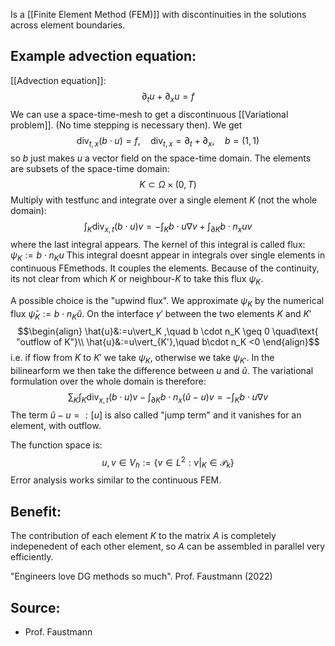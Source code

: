 Is a [[Finite Element Method (FEM)]] with discontinuities in the solutions across element boundaries.


## Example advection equation:
[[Advection equation]]:
$$\partial_t u + \partial_x u = f$$
We can use a space-time-mesh to get a discontinuous [[Variational problem]]. (No time stepping is necessary then).
We get
$$\operatorname{div}_{t,x}(b\cdot u)=f,\quad \operatorname{div}_{t,x} = \partial_t+\partial_x,\quad b = (1,1)$$
so $b$ just makes $u$ a vector field on the space-time domain. The elements are subsets of the space-time domain:
$$K\subset \Omega \times (0,T)$$
Multiply with testfunc and integrate over a single element $K$ (not the whole domain):
$$\int_K \operatorname{div}_{x,t}(b\cdot u)v=-\int_K b\cdot u \nabla v + \int_{\partial K}b\cdot n_x uv$$
where the last integral appears. The kernel of this integral is called flux: $\psi_K:=b\cdot n_K u$
This integral doesnt appear in integrals over single elements in continuous FEmethods. It couples the elements.
Because of the continuity, its not clear from which $K$ or neighbour-$K$ to take this flux $\psi_K$.

A possible choice is the "upwind flux". We approximate $\psi_K$ by the numerical flux $\widehat{\psi}_K:=b\cdot n_K \hat{u}$. On the interface $\gamma'$ between the two elements $K$ and $K'$
$$\begin{align}
\hat{u}&:=u\vert_K ,\quad b \cdot n_K \geq 0  \quad\text{ "outflow of K"}\\
\hat{u}&:=u\vert_{K'},\quad b\cdot n_K <0
\end{align}$$
i.e. if flow from $K$ to $K'$ we take $\psi_K$, otherwise we take $\psi_{K'}$. In the bilinearform we then take the difference between $u$ and $\hat{u}$. The variational formulation over the whole domain is therefore:
$$\sum_K \int_K \operatorname{div}_{x,t}(b\cdot u)v- \int_{\partial K}b\cdot n_x (\hat{u}-u)v=-\int_K b\cdot u \nabla v $$
The term $\hat{u}-u=:[u]$ is also called "jump term" and it vanishes for an element, with outflow. 

The function space is:
$$u,v\in V_h:=\{v\in L^2: v\vert_K \in \mathcal{P}_k\}$$
Error analysis works similar to the continuous FEM.


## Benefit:
The contribution of each element $K$ to the matrix $A$ is completely indepenedent of each other element, so $A$ can be assembled in parallel very efficiently.

"Engineers love DG methods so much".
Prof. Faustmann (2022)


## Source:
- Prof. Faustmann